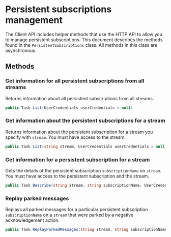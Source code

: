 # Persistent subscriptions management

The Client API includes helper methods that use the HTTP API to allow you to manage persistent subscriptions. This document describes the methods found in the `PersistentSubscriptions` class. All methods in this class are asynchronous.

## Methods

### Get information for all persistent subscriptions from all streams

Returns information about all persistent subscriptions from all streams.

```csharp
public Task List(UserCredentials userCredentials = null)
```

### Get information about the persistent subscriptions for a stream

Returns information about the persistent subscription for a stream you specify with `stream`. You must have access to the stream.

```csharp
public Task List(string stream, UserCredentials userCredentials = null)
```

### Get information for a persistent subscription for a stream

Gets the details of the persistent subscription `subscriptionName` on `stream`. You must have access to the persistent subscription and the stream.

```csharp
public Task Describe(string stream, string subscriptionName, UserCredentials userCredentials = null)
```

### Replay parked messages

Replays all parked messages for a particular persistent subscription `subscriptionName` on a `stream` that were parked by a negative acknowledgement action.

```csharp
public Task ReplayParkedMessages(string stream, string subscriptionName, UserCredentials userCredentials = null)
```
